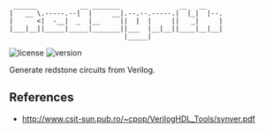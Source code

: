 ```
 ______           __ _______               __   __
|   __ \.-----.--|  |     __|.--.--.-----.|  |_|  |--.
|      <|  -__|  _  |__     ||  |  |     ||   _|     |
|___|__||_____|_____|_______||___  |__|__||____|__|__|
                             |_____|
```
![license](https://img.shields.io/badge/License-Apache_2.0-blue.svg)
![version](https://img.shields.io/badge/Version-0.0.1-darkred.svg)

Generate redstone circuits from Verilog.

## References
* http://www.csit-sun.pub.ro/~cpop/VerilogHDL_Tools/synver.pdf
